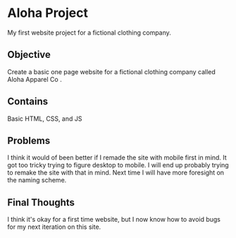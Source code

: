 # Aloha Project
My first website project for a fictional clothing company.

## Objective
Create a basic one page website for a fictional clothing company called Aloha Apparel Co .

## Contains 
Basic HTML, CSS, and JS

## Problems 
I think it would of been better if I remade the site with mobile first in mind. It got too tricky trying to 
figure desktop to mobile. I will end up probably trying to remake the site with that in mind. Next time I will have more foresight on the naming scheme.

## Final Thoughts
I think it's okay for a first time website, but I now know how to avoid bugs for my next iteration on this site.



